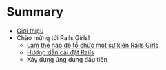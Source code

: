 # Summary

* [Giới thiệu](README.md)
* Chào mừng tới Rails Girls!
   * [Làm thế nào để tổ chức một sự kiện Rails Girls](0_the_how_to_guide.md)
   * [Hướng dẫn cài đặt Rails](1_setup_recipe_for_rails_girls.md)
   * Xây dựng ứng dụng đầu tiên

